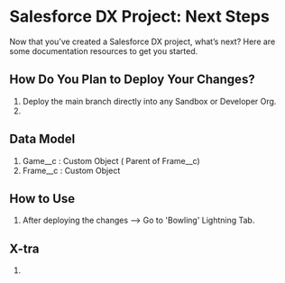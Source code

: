 # Salesforce DX Project: Next Steps
Now that you’ve created a Salesforce DX project, what’s next? Here are some documentation resources to get you started.

## How Do You Plan to Deploy Your Changes?
  1. Deploy the main branch directly into any Sandbox or Developer Org.
  2. 

## Data Model
  1. Game__c : Custom Object ( Parent of Frame__c)
  2. Frame__c : Custom Object

## How to Use
  1. After deploying the changes --> Go to 'Bowling' Lightning Tab.

## X-tra
  1. 
